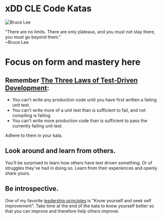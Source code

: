 # xDD CLE Code Katas
![Bruce Lee](http://www.gifbin.com/bin/072010/1279705075_bruce-lee-nunchucks.gif)

"There are no limits. There are only plateaus, and you must not stay there, you must go beyond them."   
~Bruce Lee

# Focus on form and mastery here
## Remember [The Three Laws of Test-Driven Development](http://programmer.97things.oreilly.com/wiki/index.php/The_Three_Laws_of_Test-Driven_Development):
* You can't write any production code until you have first written a failing unit test.
* You can't write more of a unit test than is sufficient to fail, and not compiling is failing.
* You can't write more production code than is sufficient to pass the currently failing unit test.

Adhere to them in your kata.  

## Look around and learn from others.  
You'll be surprised to learn how others have test driven something. Or of struggles they've had in doing so. Learn from their experiences and openly share yours.  

## Be introspective.  
One of my favorite [leadership principles](http://www.fastcompany.com/3032699/hit-the-ground-running/5-lessons-in-self-improvement-we-can-learn-from-the-marines) is "Know yourself and seek self improvement". Take time at the end of the kata to know yourself better so that you can improve and therefore help others improve.

